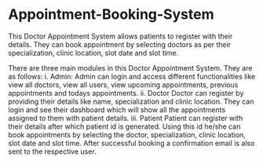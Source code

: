 # Appointment-Booking-System
This Doctor Appointment System allows patients to register with their details. They can book appointment by selecting doctors as per their specialization, clinic location, slot date and slot time. 

There are three main modules in this Doctor Appointment System. They are as follows:
i.	Admin:
Admin can login and access different functionalities like view all doctors, view all users, view upcoming appointments, previous appointments and todays appointments.
ii.	Doctor
Doctor can register by providing their details like name, specialization and clinic location. They can login and see their dashboard which will show all the appointments assigned to them with patient details.
iii.	Patient
Patient can register with their details after which patient id is generated. Using this id he/she can book appointments by selecting the doctor, specialization, clinic location, slot date and slot time. After successful booking a confirmation email is also sent to the respective user.

